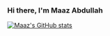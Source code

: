 ### Hi there, I'm Maaz Abdullah

[![Maaz's GitHub stats](https://github-readme-stats.vercel.app/api?username=codeprototype)](https://github.com/codeprototype/codeprototype)

